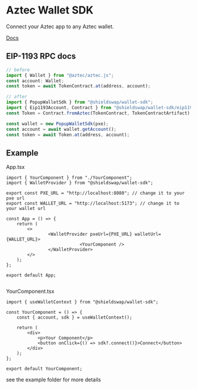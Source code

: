 # Aztec Wallet SDK

Connect your Aztec app to any Aztec wallet.

[Docs](https://docs.shieldswap.org/modal)

## EIP-1193 RPC docs

```ts
// before
import { Wallet } from "@aztec/aztec.js";
const account: Wallet;
const token = await TokenContract.at(address, account);

// after
import { PopupWalletSdk } from "@shieldswap/wallet-sdk";
import { Eip1193Account, Contract } from "@shieldswap/wallet-sdk/eip1193";
const Token = Contract.fromAztec(TokenContract, TokenContractArtifact);

const wallet = new PopupWalletSdk(pxe);
const account = await wallet.getAccount();
const token = await Token.at(address, account);
```


## Example

App.tsx
```tsx
import { YourComponent } from "./YourComponent";
import { WalletProvider } from "@shieldswap/wallet-sdk";

export const PXE_URL = "http://localhost:8080"; // change it to your pxe url
export const WALLET_URL = "http://localhost:5173"; // change it to your wallet url

const App = () => {
	return (
		<>
				<WalletProvider pxeUrl={PXE_URL} walletUrl={WALLET_URL}>
							<YourComponent />
				</WalletProvider>
		</>
	);
};

export default App;


```

YourComponent.tsx
```tsx
import { useWalletContext } from "@shieldswap/wallet-sdk";

const YourComponent = () => {
	const { account, sdk } = useWalletContext();

	return (
		<div>
			<p>Your Component</p>
			<button onClick={() => sdk?.connect()}>Connect</button>
		</div>
	);
};

export default YourComponent;
```

see the example folder for more details

